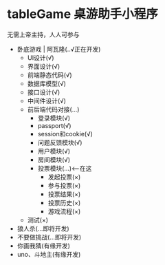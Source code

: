 # tableGame 桌游助手小程序
无需上帝主持，人人可参与
- 卧底游戏 | 阿瓦隆(..√正在开发)
  - UI设计(√)
  - 界面设计(√)
  - 前端静态代码(√)
  - 数据库模型(√)
  - 接口设计(√)
  - 中间件设计(√)
  - 前后端代码对接(...)
    - 登录模块(√) 
    - passport(√)
    - session和cookie(√)
    - 问题反馈模块(√)
    - 用户模块(√)
    - 房间模块(√)
    - 投票模块(...)<--在这
      - 发起投票(×)
      - 参与投票(×)
      - 投票结果(×)
      - 投票历史(×)
      - 游戏流程(×)
  - 测试(×)
- 狼人杀(...即将开发)
- 不要做挑战(...即将开发)
- 你画我猜(有缘开发)
- uno、斗地主(有缘开发)
